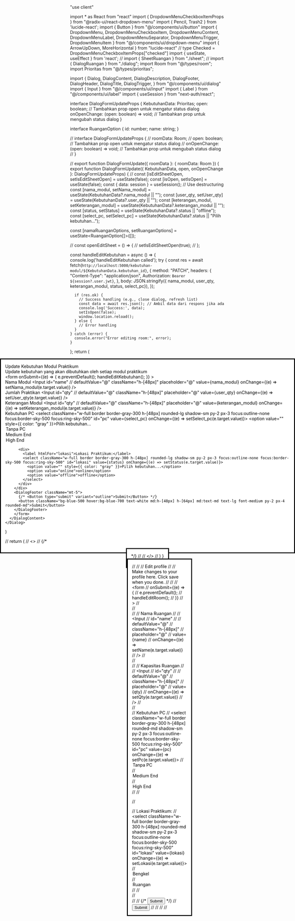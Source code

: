 "use client"

import * as React from "react"
import { DropdownMenuCheckboxItemProps } from "@radix-ui/react-dropdown-menu"
import { Pencil, Trash2 } from 'lucide-react';
import { Button } from "@/components/ui/button"
import {
  DropdownMenu,
  DropdownMenuCheckboxItem,
  DropdownMenuContent,
  DropdownMenuLabel,
  DropdownMenuSeparator,
  DropdownMenuTrigger,
  DropdownMenuItem
} from "@/components/ui/dropdown-menu"
import { ArrowUpDown, MoreHorizontal } from "lucide-react"
// type Checked = DropdownMenuCheckboxItemProps["checked"]
import { useState, useEffect } from 'react';
// import { SheetRuangan } from "./sheet";
// import { DialogRuangan } from "./dialog";
import Room from "@/types/room";
import Prioritas from "@/types/prioritas";

import {
  Dialog,
  DialogContent,
  DialogDescription,
  DialogFooter,
  DialogHeader,
  DialogTitle,
  DialogTrigger,
} from "@/components/ui/dialog"
import { Input } from "@/components/ui/input"
import { Label } from "@/components/ui/label"
import { useSession } from "next-auth/react";

interface DialogFormUpdateProps {
  KebutuhanData: Prioritas;
  open: boolean; // Tambahkan prop open untuk mengatur status dialog
  onOpenChange: (open: boolean) => void; // Tambahkan prop untuk mengubah status dialog
}

interface RuanganOption {
    id: number;
    name: string;
}

// interface DialogFormUpdateProps {
//   roomData: Room;
//   open: boolean; // Tambahkan prop open untuk mengatur status dialog
//   onOpenChange: (open: boolean) => void; // Tambahkan prop untuk mengubah status dialog
// }

// export function DialogFormUpdate({ roomData }: { roomData: Room }) {
export function DialogFormUpdate({ KebutuhanData, open, onOpenChange }: DialogFormUpdateProps) {
  // const [isEditSheetOpen, setIsEditSheetOpen] = useState(false);
  const [isOpen, setIsOpen] = useState(false); 
  const { data: session } = useSession(); // Use destructuring
  const [nama_modul, setNama_modul] = useState(KebutuhanData?.nama_modul || "");
  const [user_qty, setUser_qty] = useState(KebutuhanData?.user_qty || "");
  const [keterangan_modul, setKeterangan_modul] = useState(KebutuhanData?.keterangan_modul || "");
  const [status, setStatus] = useState(KebutuhanData?.status || "offline");
  const [select_pc, setSelect_pc] = useState(KebutuhanData?.status || "Pilih kebutuhan...");

  const [namaRuanganOptions, setRuanganOptions] = useState<RuanganOption[]>([]);

  // const openEditSheet = () => {
  //   setIsEditSheetOpen(true);
  // };

  const handleEditKebutuhan = async () => {
    console.log('handleEditKebutuhan called');
    try {
      const res = await fetch(`http://localhost:5000/kebutuhan-modul/${KebutuhanData.kebutuhan_id}`, {
        method: "PATCH",
        headers: {
          "Content-Type": "application/json",
          Authorization: `Bearer ${session?.user.jwt}`,
        },
        body: JSON.stringify({ nama_modul, user_qty, keterangan_modul, status, select_pc}),
      });

      if (res.ok) {
        // Success handling (e.g., close dialog, refresh list)
        const data = await res.json(); // Ambil data dari respons jika ada
        console.log('Success:', data);
        setIsOpen(false);
        window.location.reload();
      } else {
        // Error handling
      }
    } catch (error) {
      console.error("Error editing room:", error);
    }
  };
  return (
    <Dialog open={open} onOpenChange={onOpenChange}>
      <DialogContent className="sm:max-w-[425px]">
        <DialogHeader>
          <DialogTitle>Update Kebutuhan Modul Praktikum</DialogTitle>
          <DialogDescription>
           <div> Update kebutuhan yang akan dibutuhkan oleh setiap modul praktikum </div>
          </DialogDescription>
        </DialogHeader>
        <form
          onSubmit={(e) => {
            e.preventDefault();
            handleEditKebutuhan();
          }}
        >
        <div className="">
          <div className="items-center my-3">
            <label htmlFor="name" className="font-medium">
              Nama Modul
            </label>
            <Input
              id="name"
              // defaultValue="@"
              className="h-[48px]"
              placeholder="@"
              value={nama_modul}
              onChange={(e) => setNama_modul(e.target.value)}
            />
          </div>
          <div className=" items-center my-3">
            <label htmlFor="qty" className="font-medium">
              Jumlah Praktikan
            </label>
            <Input
              id="qty"
              // defaultValue="@"
              className="h-[48px]"
              placeholder="@"
              value={user_qty}
              onChange={(e) => setUser_qty(e.target.value)}
            />
          </div>
          <div className=" items-center my-3">
            <label htmlFor="modul_name" className="font-medium">
              Keterangan Modul
            </label>
            <Input
              id="qty"
              // defaultValue="@"
              className="h-[48px]"
              placeholder="@"
              value={keterangan_modul}
              onChange={(e) => setKeterangan_modul(e.target.value)}
            />
          </div>
          <div className="mb-3">
          <label htmlFor="pc" className="font-medium ">Kebutuhan PC</label>
            <select className="w-full border border-gray-300 h-[48px] rounded-lg shadow-sm py-2 px-3 focus:outline-none focus:border-sky-500 focus:ring-sky-500" id="pc" value={select_pc} onChange={(e) => setSelect_pc(e.target.value)}>
              <option value="" style={{ color: "gray" }}>Pilih kebutuhan...</option> 
              <option value="Tanpa PC">Tanpa PC</option>
              <option value="Medium End">Medium End</option>
              <option value="High End">High End</option>
            </select>
          </div>

          <div>
            <label htmlFor="lokasi">Lokasi Praktikum:</label>
            <select className="w-full border border-gray-300 h-[48px] rounded-lg shadow-sm py-2 px-3 focus:outline-none focus:border-sky-500 focus:ring-sky-500" id="lokasi" value={status} onChange={(e) => setStatus(e.target.value)}>
              <option value="" style={{ color: "gray" }}>Pilih kebutuhan...</option> 
              <option value="online">online</option>
              <option value="offline">offline</option>
            </select>
          </div>
        </div>
        <DialogFooter className="mt-5">
          {/* <Button type="submit" variant="outline">Submit</Button> */}
          <button className="bg-blue-500 hover:bg-blue-700 text-white md:h-[48px] h-[64px] md:text-md text-lg font-medium py-2 px-4 rounded-md">Submit</button>
        </DialogFooter>
        </form>
      </DialogContent>
    </Dialog>
  )

  // return (
  //   <>
  //     {/* <Dialog open={isOpen} onOpenChange={setIsOpen}> */}
  //       <Dialog open={open} onOpenChange={onOpenChange}>
  //           <DialogContent className="sm:max-w-[425px]">
  //             <DialogHeader>
  //               <DialogTitle>Edit profile</DialogTitle>
  //               <DialogDescription>
  //                 <span>Make changes to your profile here. Click save when you done.</span>
  //               </DialogDescription>
  //             </DialogHeader>
  //              <form
  //                 onSubmit={(e) => {
  //                   e.preventDefault();
  //                   handleEditRoom();
  //                 }}
  //               >
  //               <div className="">
  //                 <div className="items-center my-3">
  //                   <Label htmlFor="name" className="text-right">
  //                     Nama Ruangan
  //                   </Label>
  //                   <Input
  //                     id="name"
  //                     // defaultValue="@"
  //                     className="h-[48px]"
  //                     placeholder="@"
  //                     value={name}
  //                     onChange={(e) => setName(e.target.value)}
  //                   />
  //                 </div>
  //                 <div className=" items-center my-3">
  //                   <Label htmlFor="username" className="text-right">
  //                     Kapasitas Ruangan
  //                   </Label>
  //                   <Input
  //                     id="qty"
  //                     // defaultValue="@"
  //                     className="h-[48px]"
  //                     placeholder="@"
  //                     value={qty}
  //                     onChange={(e) => setQty(e.target.value)}
  //                   />
  //                 </div>
  //                 <div className="mb-3">
  //                 <label htmlFor="pc" className="font-medium ">Kebutuhan PC</label>
  //                   <select className="w-full border border-gray-300 h-[48px] rounded-md shadow-sm py-2 px-3 focus:outline-none focus:border-sky-500 focus:ring-sky-500" id="pc" value={pc} onChange={(e) => setPc(e.target.value)}>
  //                     <option value="Tanpa PC">Tanpa PC</option>
  //                     <option value="Medium End">Medium End</option>
  //                     <option value="High End">High End</option>
  //                   </select>
  //                 </div>

  //                 <div>
  //                   <label htmlFor="lokasi">Lokasi Praktikum:</label>
  //                   <select className="w-full border border-gray-300 h-[48px] rounded-md shadow-sm py-2 px-3 focus:outline-none focus:border-sky-500 focus:ring-sky-500" id="lokasi" value={lokasi} onChange={(e) => setLokasi(e.target.value)}>
  //                     <option value="bengkel">Bengkel</option>
  //                     <option value="ruangan">Ruangan</option>
  //                   </select>
  //                 </div>
  //               </div>
  //               <DialogFooter className="mt-5">
  //                 {/* <Button type="submit" variant="outline">Submit</Button> */}
  //                 <button className="bg-blue-500 hover:bg-blue-700 text-white md:h-[48px] h-[64px] md:text-md text-lg font-medium py-2 px-4 rounded-md">Submit</button>
  //               </DialogFooter>
  //             </form>
  //           </DialogContent>
  //         </Dialog>
  //     </>
  // )
}
